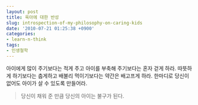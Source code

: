 ```yaml
---
layout: post
title: 육아에 대한 반성
slug: introspection-of-my-philosophy-on-caring-kids 
date: '2010-07-21 01:25:38 +0900'
categories:
- learn-n-think
tags:
- 인생철학
---
```


아이에게 많이 주기보다는 적게 주고 아이를 부축해 주기보다는 혼자 걷게 하라. 따뜻하게 하기보다는 춥게하고 배불리 먹이기보다는 약간은 배고프게 하라. 한마디로 당신이 없어도 아이가 살 수 있도록 만들어라.

> 당신이 채워 준 만큼 당신의 아이는 불구가 된다.
